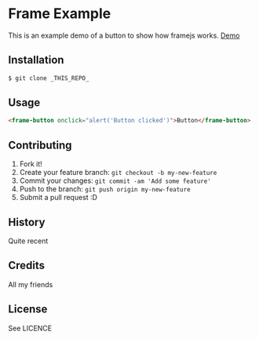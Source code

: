 # Frame Example

This is an example demo of a button to show how framejs works.
[Demo](https://emolr.github.io/frame-example/)

## Installation

```sh
$ git clone _THIS_REPO_
```

## Usage

<!--
```
<custom-element-demo height="100px">
  <template>
    <script src="frame-button.bundle.js"></script>
    <next-code-block></next-code-block>
  </template>
</custom-element-demo>
```
-->
```html
<frame-button onclick="alert('Button clicked')">Button</frame-button>
```

## Contributing

1. Fork it!
2. Create your feature branch: `git checkout -b my-new-feature`
3. Commit your changes: `git commit -am 'Add some feature'`
4. Push to the branch: `git push origin my-new-feature`
5. Submit a pull request :D

## History

Quite recent

## Credits

All my friends

## License

See LICENCE